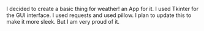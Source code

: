 I decided to create a basic thing for weather! an App for it. I used Tkinter for the GUI interface. I used requests and used pillow. I plan to update this to make it more sleek. But I am very proud of it. 
